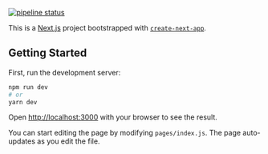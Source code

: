 [![pipeline status](https://gitlab.com/hitexglobal.com/webteam/haloga/halago_portal/badges/master/pipeline.svg)](https://gitlab.com/hitexglobal.com/webteam/haloga/halago_portal/-/commits/master)

This is a [Next.js](https://nextjs.org/) project bootstrapped with [`create-next-app`](https://github.com/vercel/next.js/tree/canary/packages/create-next-app).

## Getting Started

First, run the development server:

```bash
npm run dev
# or
yarn dev
```

Open [http://localhost:3000](http://localhost:3000) with your browser to see the result.

You can start editing the page by modifying `pages/index.js`. The page auto-updates as you edit the file.